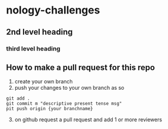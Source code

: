# nology-challenges

## 2nd level heading

### third level heading

## How to make a pull request for this repo
1. create your own branch
2. push your changes to your own branch as so
```
git add .
git commit m "descriptive present tense msg"
pit push origin {your branchname}
```
3. on github request a pull request and add 1 or more reviewers